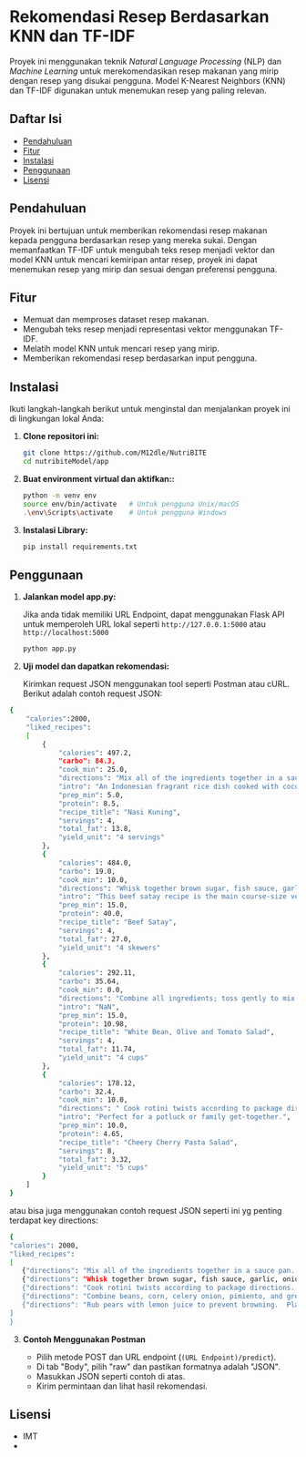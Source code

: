 # Rekomendasi Resep Berdasarkan KNN dan TF-IDF

Proyek ini menggunakan teknik *Natural Language Processing* (NLP) dan *Machine Learning* untuk merekomendasikan resep makanan yang mirip dengan resep yang disukai pengguna. Model K-Nearest Neighbors (KNN) dan TF-IDF digunakan untuk menemukan resep yang paling relevan.

## Daftar Isi
- [Pendahuluan](#pendahuluan)
- [Fitur](#fitur)
- [Instalasi](#instalasi)
- [Penggunaan](#penggunaan)
- [Lisensi](#lisensi)

## Pendahuluan

Proyek ini bertujuan untuk memberikan rekomendasi resep makanan kepada pengguna berdasarkan resep yang mereka sukai. Dengan memanfaatkan TF-IDF untuk mengubah teks resep menjadi vektor dan model KNN untuk mencari kemiripan antar resep, proyek ini dapat menemukan resep yang mirip dan sesuai dengan preferensi pengguna.

## Fitur

- Memuat dan memproses dataset resep makanan.
- Mengubah teks resep menjadi representasi vektor menggunakan TF-IDF.
- Melatih model KNN untuk mencari resep yang mirip.
- Memberikan rekomendasi resep berdasarkan input pengguna.

## Instalasi

Ikuti langkah-langkah berikut untuk menginstal dan menjalankan proyek ini di lingkungan lokal Anda:

1. **Clone repositori ini:**

   ```bash
   git clone https://github.com/M12dle/NutriBITE
   cd nutribiteModel/app

2. **Buat environment virtual dan aktifkan::**
   ```bash
   python -m venv env
   source env/bin/activate   # Untuk pengguna Unix/macOS
   .\env\Scripts\activate    # Untuk pengguna Windows

3. **Instalasi Library:**
   ```bash
   pip install requirements.txt

## Penggunaan

1. **Jalankan model app.py:**

   Jika anda tidak memiliki URL Endpoint, dapat menggunakan Flask API untuk memperoleh URL lokal seperti ```http://127.0.0.1:5000``` atau ```http://localhost:5000```
    ```bash
    python app.py

2. **Uji model dan dapatkan rekomendasi:**
   
   Kirimkan request JSON menggunakan tool seperti Postman atau cURL. Berikut adalah contoh request JSON:
```bash
{
    "calories":2000,
    "liked_recipes":
    [
        {
            "calories": 497.2,
            "carbo": 84.3,
            "cook_min": 25.0,
            "directions": "Mix all of the ingredients together in a sauce pan. Set on stove until it begins to boil. Turn heat to low. Cover and cook until rice is done and the water is absorbed. Removed bay leaves and lemon grass before serving.",
            "intro": "An Indonesian fragrant rice dish cooked with coconut milk and turmeric",
            "prep_min": 5.0,
            "protein": 8.5,
            "recipe_title": "Nasi Kuning",
            "servings": 4,
            "total_fat": 13.8,
            "yield_unit": "4 servings"
        },
        {
            "calories": 484.0,
            "carbo": 19.0,
            "cook_min": 10.0,
            "directions": "Whisk together brown sugar, fish sauce, garlic, onion, oil, soy sauce, coriander, ginger, cumin, turmeric, and cayenne pepper in a mixing bowl until smooth.  Bruise lemongrass by hitting it lightly several times with the back of a large chef's knife; mince lemongrass and add to marinade.  Cut beef sirloin into strips about 2 1/2-inches long and 1/8 inch-thick. Stir beef into marinade until beef is completely coated, about 1 minute. Cover the bowl with plastic wrap and marinate in the refrigerator for 2 to 4 hours.  Preheat an outdoor grill for high heat. Lightly oil the grate.  Remove beef from marinade and shake off excess marinade. Thread 1/4 of the meat onto each metal skewer. Discard remaining marinade.  Arrange skewers on the preheated grill; cook until meat stops sticking to the grill, 1 to 2 minutes. Flip skewers and continue cooking until meat is well browned and shows grill marks, 2 to 2 1/2 minutes. Flip skewers once more; cook until meat is still slightly pink, about 2 minutes. Transfer skewers to a platter; let rest for 2 minutes before serving.",
            "intro": "This beef satay recipe is the main course-size version of a fabulous Thai appetizer: strips of beef marinated in Asian spices, skewered, and grilled for a truly amazing combination of flavors. With grilling season still in full swing, you can never have enough new and exciting ways to enjoy beef. Serve with my peanut dipping sauce.",
            "prep_min": 15.0,
            "protein": 40.0,
            "recipe_title": "Beef Satay",
            "servings": 4,
            "total_fat": 27.0,
            "yield_unit": "4 skewers"
        },
        {
            "calories": 292.11,
            "carbo": 35.64,
            "cook_min": 0.0,
            "directions": "Combine all ingredients; toss gently to mix.  Taste and add lemon juice if desired.  Chill until ready to serve.",
            "intro": "NaN",
            "prep_min": 15.0,
            "protein": 10.98,
            "recipe_title": "White Bean, Olive and Tomato Salad",
            "servings": 4,
            "total_fat": 11.74,
            "yield_unit": "4 cups"
        },
        {
            "calories": 178.12,
            "carbo": 32.4,
            "cook_min": 10.0,
            "directions": " Cook rotini twists according to package directions.  Drain and rinse in cold water; drain well.  In a large mixing bowl, combine cooked rotini, cherries, cucumber, carrot and onion; mix well.  In a small bowl, combine salad dressing.  lemon juice, dill and black pepper.  Pour dressing over pasta mixture, tossing to coat.  Cover and refrigerate 1 to 2 hours, or overnight. ",
            "intro": "Perfect for a potluck or family get-together.",
            "prep_min": 10.0,
            "protein": 4.65,
            "recipe_title": "Cheery Cherry Pasta Salad",
            "servings": 8,
            "total_fat": 3.32,
            "yield_unit": "5 cups"
        }
    ]
}
   ```
   atau bisa juga menggunakan contoh request JSON seperti ini yg penting terdapat key directions:
   ```bash
{
   "calories": 2000,
   "liked_recipes": 
   [
      {"directions": "Mix all of the ingredients together in a sauce pan. Set on stove until it begins to boil. Turn heat to low. Cover and cook until rice is done and the water is absorbed. Removed bay leaves and lemon grass before serving."},
      {"directions": "Whisk together brown sugar, fish sauce, garlic, onion, oil, soy sauce, coriander, ginger, cumin, turmeric, and cayenne pepper in a mixing bowl until smooth.  Bruise lemongrass by hitting it lightly several times with the back of a large chef's knife; mince lemongrass and add to marinade.  Cut beef sirloin into strips about 2 1/2-inches long and 1/8 inch-thick. Stir beef into marinade until beef is completely coated, about 1 minute. Cover the bowl with plastic wrap and marinate in the refrigerator for 2 to 4 hours.  Preheat an outdoor grill for high heat. Lightly oil the grate.  Remove beef from marinade and shake off excess marinade. Thread 1/4 of the meat onto each metal skewer. Discard remaining marinade.  Arrange skewers on the preheated grill; cook until meat stops sticking to the grill, 1 to 2 minutes. Flip skewers and continue cooking until meat is well browned and shows grill marks, 2 to 2 1/2 minutes. Flip skewers once more; cook until meat is still slightly pink, about 2 minutes. Transfer skewers to a platter; let rest for 2 minutes before serving."},
      {"directions": "Cook rotini twists according to package directions.  Drain and rinse in cold water; drain well.  In a large mixing bowl, combine cooked rotini, cherries, cucumber, carrot and onion; mix well.  In a small bowl, combine salad dressing.  lemon juice, dill and black pepper.  Pour dressing over pasta mixture, tossing to coat.  Cover and refrigerate 1 to 2 hours, or overnight."},
      {"directions": "Combine beans, corn, celery onion, pimiento, and green pepper.  Moisten to taste with Golden Gate Dressing.  Chill.\n\nGolden Gate Dressing:  Mix dry ingredients:  sugar, dry mustard, salt, flour.  Beat egg with fork in small bowl.  Beat in dry mixture.  Heat vinegar, water and butter in saucepan.  Remove from heat while you gradually add egg mixture, stirring fast.  Then put back to cook, stirring constantly, 2 or 3 minutes, until smooth and thick.  Makes 1-3/4 cups.  Fine for potato, cabbage, tuna or other salads.\n\nNote:  2 egg yolks may be used instead of 1 whole egg."},
      {"directions": "Rub pears with lemon juice to prevent browning.  Place pear halves, cut side down, on steamer rack.  Steam pears 4 to 5 minutes or until tender when pierced with knife tip.  Cool to room temperature; refrigerate to chill.  Puree raspberries in blender or food processor; press through sieve to remove seeds.  Stir sugar into yogurt.  Place yogurt in pastry bag fitted with fine tip or in plastic squeeze-type mustard or ketchup bottle.  Pour about 1/4 cup raspberry puree on each of 4 dessert plates.  Pipe yogurt in spiral design on sauce.  Draw knife from center of plate, spoke-fashion, to create web design.  Place chilled pear half, cut side down, on sauce.  Arrange orange zest on pear.  Garnish plates with mint, if desired."}
   ]
}
   ```

3. **Contoh Menggunakan Postman**

   - Pilih metode POST dan URL endpoint (```(URL Endpoint)/predict```).
   - Di tab "Body", pilih "raw" dan pastikan formatnya adalah "JSON".
   - Masukkan JSON seperti contoh di atas.
   - Kirim permintaan dan lihat hasil rekomendasi.

## Lisensi
- IMT
-
